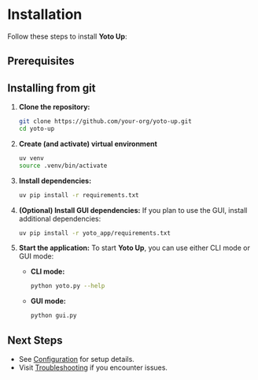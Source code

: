 # Installation

Follow these steps to install **Yoto Up**:

## Prerequisites


## Installing from git

1. **Clone the repository:**

    ```bash
    git clone https://github.com/your-org/yoto-up.git
    cd yoto-up
    ```

2. **Create (and activate) virtual environment**
    ```bash
    uv venv
    source .venv/bin/activate
    ```


2. **Install dependencies:**
    ```bash
    uv pip install -r requirements.txt
    ```

3. **(Optional) Install GUI dependencies:**
    If you plan to use the GUI, install additional dependencies:
    ```bash
    uv pip install -r yoto_app/requirements.txt
    ```


4. **Start the application:**
    To start **Yoto Up**, you can use either CLI mode or GUI mode:

    - **CLI mode:**
        ```bash
        python yoto.py --help
        ```

    - **GUI mode:**
        ```bash
        python gui.py
        ``` 

## Next Steps

- See [Configuration](../configuration.md) for setup details.
- Visit [Troubleshooting](../troubleshooting.md) if you encounter issues.
